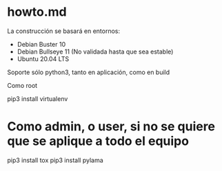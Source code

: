# howto.md

La construcción se basará en entornos:
 - Debian Buster 10
 - Debian Bullseye 11 (No validada hasta que sea estable)
 - Ubuntu 20.04 LTS

Soporte sólo python3, tanto en aplicación, como en build

Como root

pip3 install virtualenv

# Como admin, o user, si no se quiere que se aplique a todo el equipo
pip3 install tox
pip3 install pylama
